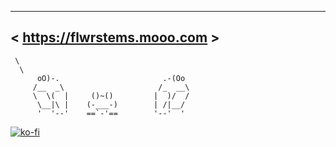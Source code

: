  ____________________________
< https://flwrstems.mooo.com >
 ----------------------------
     \
      \
          oO)-.                       .-(Oo
         /__  _\                     /_  __\
         \  \(  |     ()~()         |  )/  /
          \__|\ |    (-___-)        | /|__/
          '  '--'    ==`-'==        '--'  '
[![ko-fi](https://ko-fi.com/img/githubbutton_sm.svg)](https://ko-fi.com/L3L71E0AZG)
